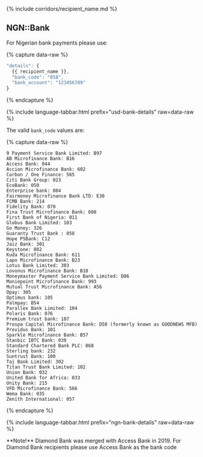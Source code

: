 {% include corridors/recipient_name.md %}

## NGN::Bank

For Nigerian bank payments please use:

{% capture data-raw %}
```javascript
"details": {
  {{ recipient_name }},
  "bank_code": "058",
  "bank_account": "123456789"
}
```
{% endcapture %}

{% include language-tabbar.html prefix="usd-bank-details" raw=data-raw %}

The valid `bank_code` values are:

{% capture data-raw %}
```
9 Payment Service Bank Limited: B97
AB Microfinance Bank: B16
Access Bank: 044
Accion Microfinance Bank: 602
Carbon / One Finance: 565
Citi Bank Group: 023
EcoBank: 050
Enterprise bank: 084
Fairmoney Microfinance Bank LTD: E30
FCMB Bank: 214
Fidelity Bank: 070
Fina Trust Microfinance Bank: 608
First Bank of Nigeria: 011
Globus Bank Limited: 103
Go Money: 326
Guaranty Trust Bank : 058
Hope PSBank: C12
Jaiz Bank: 301
Keystone: 082
Kuda Microfinance Bank: 611
Lapo Microfinance Bank: B23
Lotus Bank Limited: 303
Lovonus Microfinance Bank: B18
Moneymaster Payment Service Bank Limited: D86
Moniepoint Microfinance Bank: 993
Mutual Trust Microfinance Bank: A56
Opay: 305
Optimus bank: 105
Palmpay: B54
Parallex Bank Limited: 104
Polaris Bank: 076
Premium trust bank: 107
Prospa Capital Microfinance Bank: D50 (formerly known as GOODNEWS MFB)
Providus Bank: 101
Sparkle Microfinance Bank: B57
Stanbic IBTC Bank: 039
Standard Chartered Bank PLC: 068
Sterling bank: 232
Suntrust Bank: 100
Taj Bank Limited: 302
Titan Trust Bank Limited: 102
Union Bank: 032
United Bank for Africa: 033
Unity Bank: 215
VFD Microfinance Bank: 566
Wema Bank: 035
Zenith International: 057
```
{% endcapture %}

{% include language-tabbar.html prefix="ngn-bank-details" raw=data-raw %}

<div class="alert alert-info" markdown="1">
**Note!** Diamond Bank was merged with Access Bank in 2019. For Diamond Bank recipients please use Access Bank as the bank code
</div>
